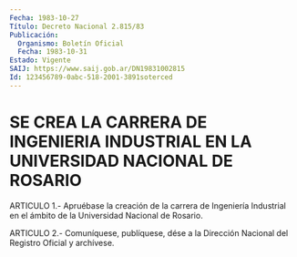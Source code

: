 ```yaml
---
Fecha: 1983-10-27
Título: Decreto Nacional 2.815/83
Publicación:
  Organismo: Boletín Oficial
  Fecha: 1983-10-31
Estado: Vigente
SAIJ: https://www.saij.gob.ar/DN19831002815
Id: 123456789-0abc-518-2001-3891soterced
---
```

# SE CREA LA CARRERA DE INGENIERIA INDUSTRIAL EN LA UNIVERSIDAD NACIONAL DE ROSARIO

<a id="1"></a>
ARTICULO  1.-  Apruébase  la  creación  de la carrera de Ingeniería Industrial  en  el ámbito de la Universidad  Nacional  de  Rosario.

<a id="2"></a>
ARTICULO  2.- Comuníquese, publíquese, dése a la Dirección Nacional del Registro Oficial y archívese.